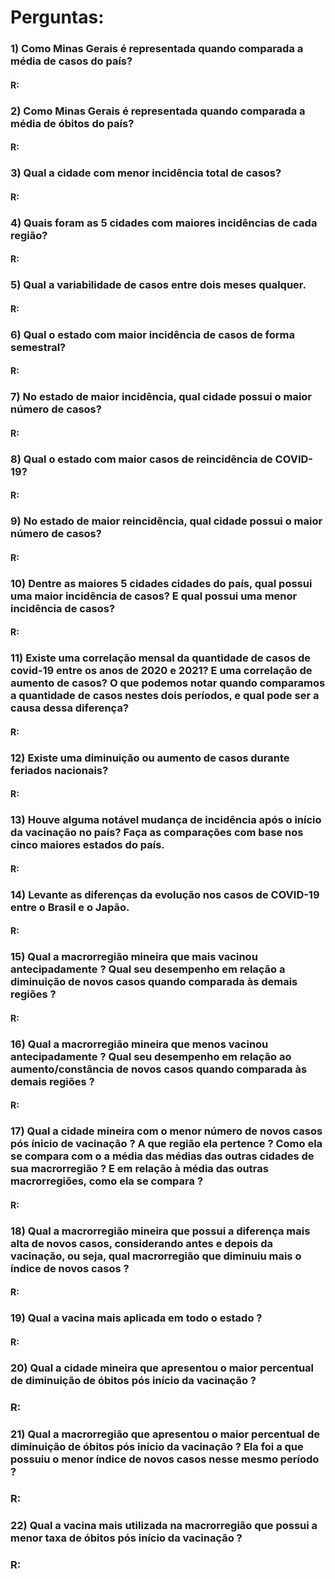 # **Perguntas:**

### 1) Como Minas Gerais é representada quando comparada a média de casos do país?
#### R:
### 2) Como Minas Gerais é representada quando comparada a média de óbitos do país?
#### R:
### 3) Qual a cidade com menor incidência total de casos?
#### R:
### 4) Quais foram as 5 cidades com maiores incidências de cada região?
#### R:
### 5) Qual a variabilidade de casos entre dois meses qualquer.
#### R:
### 6) Qual o estado com maior incidência de casos de forma semestral?
#### R:
### 7) No estado de maior incidência, qual cidade possui o maior número de casos?
#### R:
### 8) Qual o estado com maior casos de reincidência de COVID-19?
#### R:
### 9) No estado de maior reincidência, qual cidade possui o maior número de casos?
#### R:
### 10) Dentre as maiores 5 cidades cidades do país, qual possui uma maior incidência de casos? E qual possui uma menor incidência de casos?
#### R:
### 11) Existe uma correlação mensal da quantidade de casos de covid-19 entre os anos de 2020 e 2021? E uma correlação de aumento de casos? O que podemos notar quando comparamos a quantidade de casos nestes dois períodos, e qual pode ser a causa dessa diferença?
#### R:
### 12) Existe uma diminuição ou aumento de casos durante feriados nacionais?
#### R:
### 13) Houve alguma notável mudança de incidência após o início da vacinação no país? Faça as comparações com base nos cinco maiores estados do país.
#### R:
### 14) Levante as diferenças da evolução nos casos de COVID-19 entre o Brasil e o Japão.
#### R:
### 15) Qual a macrorregião mineira que mais vacinou antecipadamente ? Qual seu desempenho em relação a diminuição de novos casos quando comparada às demais regiões ?
#### R:
### 16) Qual a macrorregião mineira que menos vacinou antecipadamente ? Qual seu desempenho em relação ao aumento/constância de novos casos quando comparada às demais regiões ?
#### R:
### 17) Qual a cidade mineira com o menor número de novos casos pós ínicio de vacinação ? A que região ela pertence ? Como ela se compara com o a média das médias das outras cidades de sua macrorregião ? E em relação à média das outras macrorregiões, como ela se compara ?
#### R:
### 18) Qual a macrorregião mineira que possui a diferença mais alta de novos casos, considerando antes e depois da vacinação, ou seja, qual macrorregião que diminuiu mais o índice de novos casos ?
#### R:
### 19) Qual a vacina mais aplicada em todo o estado ? 
#### R:
### 20) Qual a cidade mineira que apresentou o maior percentual de diminuição de óbitos pós início da vacinação ? 
### R:
### 21) Qual a macrorregião que apresentou o maior percentual de diminuição de óbitos pós início da vacinação ? Ela foi a que possuiu o menor índice de novos casos nesse mesmo período ?
### R:
### 22) Qual a vacina mais utilizada na macrorregião que possui a menor taxa de óbitos pós início da vacinação ?
### R:
